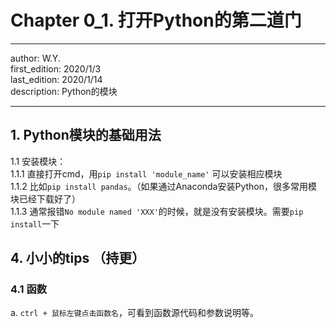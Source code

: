 # Chapter 0_1. 打开Python的第二道门

----
author: W.Y.  
first_edition: 2020/1/3  
last_edition: 2020/1/14  
description: Python的模块

----


## 1. Python模块的基础用法
1.1 安装模块：  
1.1.1 直接打开cmd，用`pip install 'module_name'` 可以安装相应模块  
1.1.2 比如`pip install pandas`。（如果通过Anaconda安装Python，很多常用模块已经下载好了）  
1.1.3 通常报错`No module named 'XXX'`的时候，就是没有安装模块。需要`pip install`一下


## 4. 小小的tips （持更）
### 4.1 函数
a. `ctrl + 鼠标左键点击函数名`，可看到函数源代码和参数说明等。  
